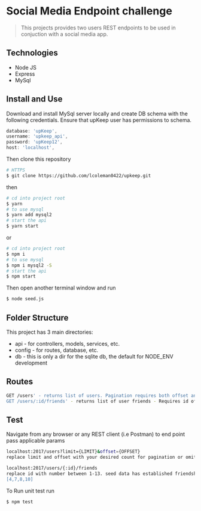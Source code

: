 # Social Media Endpoint challenge

>  This projects provides two users REST endpoints to be used in conjuction with a social media app. 

## Technologies 

- Node JS
- Express
- MySql

## Install and Use

Download and install MySql server locally and create DB schema with the following credentials. Ensure that upKeep user has permissions to schema.
 
  ```js
  database: 'upKeep',
  username: 'upkeep_api',
  password: 'upKeep12',
  host: 'localhost',
  ```


Then clone this repository

```sh
# HTTPS
$ git clone https://github.com/lcoleman0422/upkeep.git
```

then

```sh
# cd into project root
$ yarn
# to use mysql
$ yarn add mysql2
# start the api
$ yarn start
```

or

```sh
# cd into project root
$ npm i
# to use mysql
$ npm i mysql2 -S
# start the api
$ npm start
```

Then open another terminal window and run 

```sh
$ node seed.js 
```


## Folder Structure

This project has 3 main directories:

- api - for controllers, models, services, etc.
- config - for routes, database, etc.
- db - this is only a dir for the sqlite db, the default for NODE_ENV development

## Routes 
```sh
GET /users' - returns list of users. Pagination requires both offset and limit query params to be passed
GET /users/:id/friends' - returns list of user friends - Requires id of user to be passed.  
```

## Test 
Navigate from any browser or any REST client (i.e Postman) to end point pass applicable params 

```sh
localhost:2017/users?limit={LIMIT}&offset={OFFSET}
replace limit and offset with your desired count for pagination or omit both for all users

localhost:2017/users/{:id}/friends 
replace id with number between 1-13. seed data has established friendships for the following userid's
[4,7,8,10]
```

To Run unit test run
```sh
$ npm test
```



